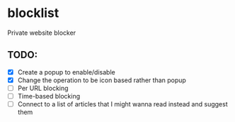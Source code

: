 # blocklist

Private website blocker

## TODO:

- [X] Create a popup to enable/disable
- [X] Change the operation to be icon based rather than popup
- [ ] Per URL blocking
- [ ] Time-based blocking
- [ ] Connect to a list of articles that I might wanna read instead and suggest them
